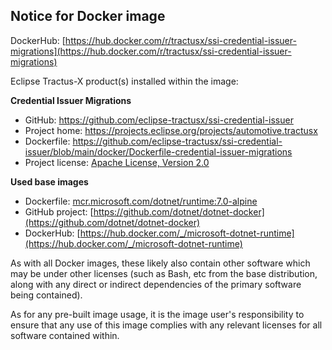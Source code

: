 ## Notice for Docker image

DockerHub: [https://hub.docker.com/r/tractusx/ssi-credential-issuer-migrations](https://hub.docker.com/r/tractusx/ssi-credential-issuer-migrations)

Eclipse Tractus-X product(s) installed within the image:

__Credential Issuer Migrations__

- GitHub: https://github.com/eclipse-tractusx/ssi-credential-issuer
- Project home: https://projects.eclipse.org/projects/automotive.tractusx
- Dockerfile: https://github.com/eclipse-tractusx/ssi-credential-issuer/blob/main/docker/Dockerfile-credential-issuer-migrations
- Project license: [Apache License, Version 2.0](https://github.com/eclipse-tractusx/ssi-credential-issuer/blob/main/LICENSE)

__Used base images__

- Dockerfile: [mcr.microsoft.com/dotnet/runtime:7.0-alpine](https://github.com/dotnet/dotnet-docker/blob/main/src/runtime/7.0/alpine3.19/amd64/Dockerfile)
- GitHub project: [https://github.com/dotnet/dotnet-docker](https://github.com/dotnet/dotnet-docker)
- DockerHub: [https://hub.docker.com/_/microsoft-dotnet-runtime](https://hub.docker.com/_/microsoft-dotnet-runtime)

As with all Docker images, these likely also contain other software which may be under other licenses (such as Bash, etc from the base distribution, along with any direct or indirect dependencies of the primary software being contained).

As for any pre-built image usage, it is the image user's responsibility to ensure that any use of this image complies with any relevant licenses for all software contained within.
